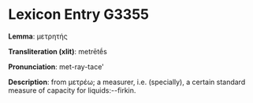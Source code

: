 # Lexicon Entry G3355

**Lemma**: μετρητής

**Transliteration (xlit)**: metrētḗs

**Pronunciation**: met-ray-tace'

**Description**:
from μετρέω; a measurer, i.e. (specially), a certain standard measure of capacity for liquids:--firkin.
